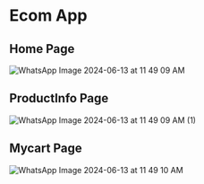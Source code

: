 # Ecom App


## Home Page

![WhatsApp Image 2024-06-13 at 11 49 09 AM](https://github.com/YuvarajPatil1304/ecom_app/assets/87464910/6dabef64-a8d6-49fc-8019-f121b2d175b0)


## ProductInfo Page

![WhatsApp Image 2024-06-13 at 11 49 09 AM (1)](https://github.com/YuvarajPatil1304/ecom_app/assets/87464910/48a1688a-4a7b-4f0d-9a18-61c68688302f)


## Mycart Page

![WhatsApp Image 2024-06-13 at 11 49 10 AM](https://github.com/YuvarajPatil1304/ecom_app/assets/87464910/7d9f7a0c-c7a2-413e-9a2b-526b95d5327f)
